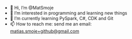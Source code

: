 - 👋 Hi, I’m @MatSmoje
- 👀 I’m interested in programming and learning new things
- 🌱 I’m currently learning PySpark, C#, CDK and Git
- 📫 How to reach me: send me an email: matias.smoje+github@gmail.com

<!---
MatSmoje/MatSmoje is a ✨ special ✨ repository because its `README.md` (this file) appears on your GitHub profile.
You can click the Preview link to take a look at your changes.
--->
